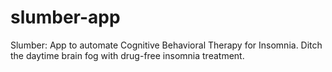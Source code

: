 # slumber-app
Slumber: App to automate Cognitive Behavioral Therapy for Insomnia. Ditch the daytime brain fog with drug-free insomnia treatment.
